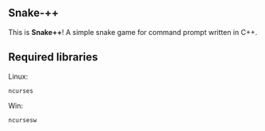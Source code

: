 ## Snake-++

This is **Snake++**! A simple snake game for command prompt written in C++.

## Required libraries

Linux:
```
ncurses
```

Win:
```
ncursesw
```
